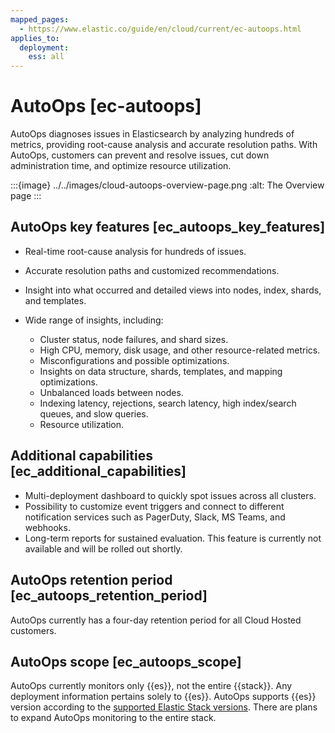 ```yaml
---
mapped_pages:
  - https://www.elastic.co/guide/en/cloud/current/ec-autoops.html
applies_to:
  deployment:
    ess: all
---
```


# AutoOps [ec-autoops]

AutoOps diagnoses issues in Elasticsearch by analyzing hundreds of metrics, providing root-cause analysis and accurate resolution paths. With AutoOps, customers can prevent and resolve issues, cut down administration time, and optimize resource utilization.

:::{image} ../../images/cloud-autoops-overview-page.png
:alt: The Overview page
:::


## AutoOps key features [ec_autoops_key_features]

* Real-time root-cause analysis for hundreds of issues.
* Accurate resolution paths and customized recommendations.
* Insight into what occurred and detailed views into nodes, index, shards, and templates.
* Wide range of insights, including:

    * Cluster status, node failures, and shard sizes.
    * High CPU, memory, disk usage, and other resource-related metrics.
    * Misconfigurations and possible optimizations.
    * Insights on data structure, shards, templates, and mapping optimizations.
    * Unbalanced loads between nodes.
    * Indexing latency, rejections, search latency, high index/search queues, and slow queries.
    * Resource utilization.



## Additional capabilities [ec_additional_capabilities]

* Multi-deployment dashboard to quickly spot issues across all clusters.
* Possibility to customize event triggers and connect to different notification services such as PagerDuty, Slack, MS Teams, and webhooks.
* Long-term reports for sustained evaluation. This feature is currently not available and will be rolled out shortly.


## AutoOps retention period [ec_autoops_retention_period]

AutoOps currently has a four-day retention period for all Cloud Hosted customers.


## AutoOps scope [ec_autoops_scope]

AutoOps currently monitors only {{es}}, not the entire {{stack}}. Any deployment information pertains solely to {{es}}. AutoOps supports {{es}} version according to the [supported Elastic Stack versions](https://www.elastic.co/support/eol). There are plans to expand AutoOps monitoring to the entire stack.














